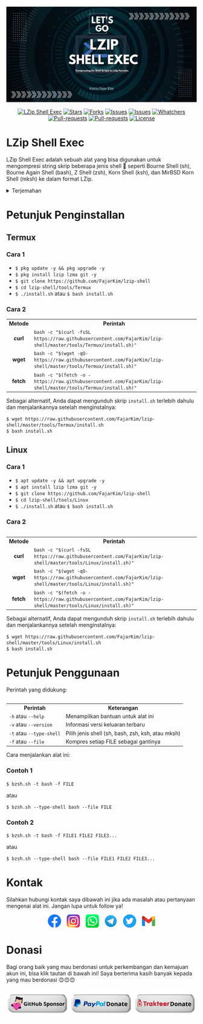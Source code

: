 ![LZip Shell Exec Logo](https://raw.githubusercontent.com/FajarKim/lzip-shell/master/image/logo.jpg)
<div align="center">
    <a href="https://github.com/FajarKim/lzip-shell"><img src="https://img.shields.io/github/languages/code-size/FajarKim/lzip-shell?label=LZip%20Shell%20Exec&style=plastic&logo=github&color=blue" alt="LZip Shell Exec"></a>
    <a href="https://github.com/FajarKim/lzip-shell/stargazers/"><img src="https://img.shields.io/github/stars/FajarKim/lzip-shell?label=Star&style=plastic&color=red" alt="Stars"></a>
    <a href="https://github.com/FajarKim/lzip-shell/network/members/"><img src="https://img.shields.io/github/forks/FajarKim/lzip-shell?label=Fork&style=plastic&color=f5ff5e" alt="Forks"></a>
    <a href="https://github.com/FajarKim/lzip-shell/issues?q=is%3Aopen+is%3Aissue/"><img src="https://img.shields.io/github/issues/FajarKim/lzip-shell?label=Issue&style=plastic&color=a1b3ff" alt="Issues"></a>
    <a href="https://github.com/FajarKim/lzip-shell/issues?q=is%3Aissue+is%3Aclosed/"><img src="https://img.shields.io/github/issues-closed/FajarKim/lzip-shell?label=Issue&style=plastic&color=ffffff" alt="Issues"></a>
    <a href="https://github.com/FajarKim/lzip-shell/watchers/"><img src="https://img.shields.io/github/watchers/FajarKim/lzip-shell?label=Watch&style=plastic&color=1fe1f" alt="Whatchers"></a>
    <a href="https://github.com/FajarKim/lzip-shell/pulls?q=is%3Aopen+is%3Apr/"><img src="https://img.shields.io/github/issues-pr/FajarKim/lzip-shell?&label=Pull%20requests&style=plastic&color=971dff" alt="Pull-requests"></a>
    <a href="https://github.com/FajarKim/lzip-shell/pulls?q=is%3Apr+is%3Aclosed/"><img src="https://img.shields.io/github/issues-pr-closed/FajarKim/lzip-shell?&label=Pull%20requests&style=plastic&color=orange" alt="Pull-requests"></a>
    <a href=""><img src="https://img.shields.io/github/license/FajarKim/lzip-shell?label=License&style=plastic&color=01ffc4&logo=gnu" alt="License"></a>
</div>

# LZip Shell Exec
LZip Shell Exec adalah sebuah alat yang bisa digunakan untuk mengompresi string skrip beberapa jenis shell 🔐 seperti Bourne Shell (sh), Bourne Again Shell (bash), Z Shell (zsh), Korn Shell (ksh), dan MirBSD Korn Shell (mksh) ke dalam format LZip.

<details>
<summary>Terjemahan</summary>

- [🇬🇧 English (UK)](https://github.com/FajarKim/lzip-shell/blob/master/README-EN.md)
- [🇫🇷 France](https://github.com/FajarKim/lzip-shell/blob/master/README-FR.md)
- [🇰🇷 Korean](https://github.com/FajarKim/lzip-shell/blob/master/README-KR.md)
</details>

# Petunjuk Penginstallan
## Termux
### Cara 1
- `$ pkg update -y && pkg upgrade -y`
- `$ pkg install lzip lzma git -y`
- `$ git clone https://github.com/FajarKim/lzip-shell`
- `$ cd lzip-shell/tools/Termux`
- `$ ./install.sh` atau `$ bash install.sh`
### Cara 2
<table>
    <tr>
        <td><div align="center"><b>Metode</b></div></td>
        <td><div align="center"><b>Perintah</b></div></td>
    </tr>
    <tr>
        <td><div align="center"><b>curl</b></div></td>
        <td><div align="left"><code>bash -c "$(curl -fsSL https://raw.githubusercontent.com/FajarKim/lzip-shell/master/tools/Termux/install.sh)"</code></div></td>
    </tr>
    <tr>
        <td><div align="center"><b>wget</b></div></td>
        <td><div align="left"><code>bash -c "$(wget -qO- https://raw.githubusercontent.com/FajarKim/lzip-shell/master/tools/Termux/install.sh)"</code></div></td>
    </tr>
    <tr>
        <td><div align="center"><b>fetch</b></div></td>
        <td><div align="left"><code>bash -c "$(fetch -o - https://raw.githubusercontent.com/FajarKim/lzip-shell/master/tools/Termux/install.sh)"</code></div></td>
    </tr>
<table>

Sebagai alternatif, Anda dapat mengunduh skrip `install.sh` terlebih dahulu dan menjalankannya setelah menginstalnya:
```text
$ wget https://raw.githubusercontent.com/FajarKim/lzip-shell/master/tools/Termux/install.sh
$ bash install.sh
```
## Linux
### Cara 1
- `$ apt update -y && apt upgrade -y`
- `$ apt install lzip lzma git -y`
- `$ git clone https://github.com/FajarKim/lzip-shell`
- `$ cd lzip-shell/tools/Linux`
- `$ ./install.sh` atau `$ bash install.sh`
### Cara 2
<table>
    <tr>
        <td><div align="center"><b>Metode</b></div></td>
        <td><div align="center"><b>Perintah</b></div></td>
    </tr>
    <tr>
        <td><div align="center"><b>curl</b></div></td>
        <td><div align="left"><code>bash -c "$(curl -fsSL https://raw.githubusercontent.com/FajarKim/lzip-shell/master/tools/Linux/install.sh)"</code></div></td>
    </tr>
    <tr>
        <td><div align="center"><b>wget</b></div></td>
        <td><div align="left"><code>bash -c "$(wget -qO- https://raw.githubusercontent.com/FajarKim/lzip-shell/master/tools/Linux/install.sh)"</code></div></td>
    </tr>
    <tr>
        <td><div align="center"><b>fetch</b></div></td>
        <td><div align="left"><code>bash -c "$(fetch -o - https://raw.githubusercontent.com/FajarKim/lzip-shell/master/tools/Linux/install.sh)"</code></div></td>
    </tr>
<table>

Sebagai alternatif, Anda dapat mengunduh skrip `install.sh` terlebih dahulu dan menjalankannya setelah menginstalnya:
```text
$ wget https://raw.githubusercontent.com/FajarKim/lzip-shell/master/tools/Linux/install.sh
$ bash install.sh
```

# Petunjuk Penggunaan
Perintah yang didukung:
<table>
    <tr>
        <td><div align="center"><b>Perintah</b></div></td>
        <td><div align="center"><b>Keterangan</b></div></td>
    </tr>
    <tr>
        <td><div align="left"><code>-h</code> atau <code>--help</code></div></td>
        <td><div align="left">Menampilkan bantuan untuk alat ini</div></td>
    </tr>
    <tr>
        <td><div align="left"><code>-v</code> atau <code>--version</code></div></td>
        <td><div align="left">Informasi versi keluaran terbaru</div></td>
    </tr>
    <tr>
        <td><div align="left"><code>-t</code> atau <code>--type-shell</code></div></td>
        <td><div align="left">Pilih jenis shell (sh, bash, zsh, ksh, atau mksh)</div></td>
    </tr>
    <tr>
        <td><div align="left"><code>-f</code> atau <code>--file</code></div></td>
        <td><div align="left">Kompres setiap FILE sebagai gantinya</div></td>
    </tr>
<table>

Cara menjalankan alat ini:
### Contoh 1
```text
$ bzsh.sh -t bash -f FILE
```
atau
```text
$ bzsh.sh --type-shell bash --file FILE
```
### Contoh 2
```text
$ bzsh.sh -t bash -f FILE1 FILE2 FILE3...
```
atau
```text
$ bzsh.sh --type-shell bash --file FILE1 FILE2 FILE3...
```

# Kontak
Silahkan hubungi kontak saya dibawah ini jika ada masalah atau pertanyaan mengenai alat ini. Jangan lupa untuk follow ya!
<div align="center">
    <a href="https://www.facebook.com/profile.php?id=100071979099290"><img src="https://raw.githubusercontent.com/FajarKim/FajarKim/master/images/facebook_logo.png" alt="Facebook" width="35"></a>
    &ensp;
    <a href="https://www.instagram.com/fajarkim_"><img src="https://raw.githubusercontent.com/FajarKim/FajarKim/master/images/instagram_logo.png" alt="Instagram" width="35"></a>
    &ensp;
    <a href="https://wa.me/6285659850910?text=Hi"><img src="https://raw.githubusercontent.com/FajarKim/FajarKim/master/images/whatsapp_logo.png" alt="WhatsApp" width="35"></a>
    &ensp;
    <a href="https://t.me/FajarThea"><img src="https://raw.githubusercontent.com/FajarKim/FajarKim/master/images/telegram_logo.png" alt="Telegram" width="35"></a>
    &ensp;
    <a href="https://www.twitter.com/fajarkim_"><img src="https://raw.githubusercontent.com/FajarKim/FajarKim/master/images/twitter_logo.png" alt="Twitter" width="35"></a>
    &ensp;
    <a href="mailto:fajarrkim@gmail.com"><img src="https://raw.githubusercontent.com/FajarKim/FajarKim/master/images/gmail_logo.png" alt="Gmail" width="35"></a>
</div>

# Donasi
Bagi orang baik yang mau berdonasi untuk perkembangan dan kemajuan akun ini, bisa klik tautan di bawah ini! Saya berterima kasih banyak kepada yang mau berdonasi 😊😊😊
<div align="left">
    <a href="https://github.com/sponsors/FajarKim/"><img src="https://raw.githubusercontent.com/FajarKim/FajarKim/master/images/donate_github.png" alt="GitHub Sponsor" width="165"></a>
    <a href="https://paypal.me/agusbirawan/"><img src="https://raw.githubusercontent.com/FajarKim/FajarKim/master/images/donate_paypal.png" alt="PayPal Donate" width="165"></a>
    <a href="https://trakteer.id/FajarKim/"><img src="https://raw.githubusercontent.com/FajarKim/FajarKim/master/images/donate_trakteer.png" alt="Trakteer.id Donate" width="165"></a>
</div>